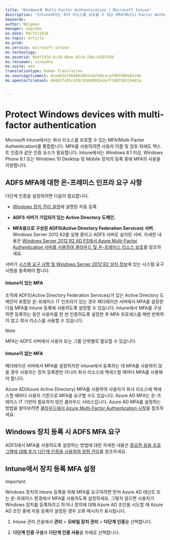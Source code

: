 ```yaml
---
title: "Windows용 Multi-Factor Authentication | Microsoft Intune"
description: "Intune에서는 회사 리소스를 보호할 수 있는 MFA(Multi-Factor Authentication)를 통합합니다."
keywords: 
author: Nbigman
manager: angrobe
ms.date: 09/15/2016
ms.topic: article
ms.prod: 
ms.service: microsoft-intune
ms.technology: 
ms.assetid: 9b4f197d-bc10-4bee-91c9-19bcc8287d36
ms.reviewer: vinaybha
ms.suite: ems
translationtype: Human Translation
ms.sourcegitcommit: 0ced62efd04803943cbbfd8cecef907409a03c0b
ms.openlocfilehash: 00d63fa55cd29c938dd082e2eff240f08319e01a


---
```


# Protect Windows devices with multi-factor authentication
Microsoft Intune에서는 회사 리소스를 보호할 수 있는 MFA(Multi-Factor Authentication)를 통합합니다. MFA를 사용하려면 사용자 이름 및 암호 외에도 텍스트 인증과 같은 인증 요소가 필요합니다. Intune에서는 Windows 8.1 이상, Windows Phone 8.1 또는 Windows 10 Desktop 및 Mobile 장치의 등록 중에 MFA의 사용을 지원합니다.

## ADFS MFA에 대한 온-프레미스 인프라 요구 사항
다단계 인증을 설정하려면 다음이 필요합니다.

-   [Windows 장치 관리 설정](set-up-windows-device-management-with-microsoft-intune.md)에 설명된 자동 등록
-   **ADFS 서버가 가입되어 있는 Active Directory 도메인.**

-   **MFA용으로 구성된 ADFS(Active Directory Federation Services) 서버.** Windows Server 2012 R2를 실행 중이고 ADFS 서버로 설치된 서버. 자세한 내용은 [Windows Server 2012 R2 AD FS에서 Azure Multi-Factor Authentication 서버를 사용하여 클라우드 및 온-프레미스 리소스 보호](https://azure.microsoft.com/en-us/documentation/articles/multi-factor-authentication-get-started-adfs-w2k12/)를 참조하세요.

서버가 [시스템 요구 사항 및 Windows Server 2012 R2 설치 정보](http://technet.microsoft.com/library/dn303418.aspx)에 있는 시스템 요구 사항을 충족해야 합니다.

 


#### Intune이 있는 MFA
조직에 ADFS(Active Directory Federation Services)가 있는 Active Directory 도메인이 포함된 온-프레미스 IT 인프라가 있는 경우 페더레이션 서버에서 MFA를 설정한 다음 MFA를 Intune 등록에 사용하도록 설정할 수 있습니다. Intune에서 MFA를 구성하면 등록하는 동안 사용자를 한 번 인증하도록 설정한 후 MFA 프로세스를 매번 반복하지 않고 회사 리소스를 사용할 수 있습니다.

>[!NOTE]
>MFA는 ADFS 서버에서 사용자 또는 그룹 단위별로 필요할 수 있습니다.  

#### Intune이 없는 MFA
페더레이션 서버에서 MFA를 설정하지만 Intune에서 등록하는 데 MFA를 사용하지 않을 경우 사용자는 장치 등록뿐만 아니라 회사 리소스에 액세스할 때마다 MFA를 사용해야 합니다.

Azure AD(Azure Active Directory) MFA를 사용하여 사용자가 회사 리소스에 액세스할 때마다 사용자 기준으로 MFA를 요구할 수도 있습니다. Azure AD MFA는 온-프레미스 IT 기반이 필요하지 않은 클라우드 서비스입니다. Azure AD MFA를 설정하는 방법을 알아보려면 [클라우드에서 Azure Multi-Factor Authentication 시작](https://azure.microsoft.com/en-us/documentation/articles/multi-factor-authentication-get-started-cloud/)을 참조하세요.

## Windows 장치 등록 시 ADFS MFA 요구
ADFS에서 MFA를 사용하도록 설정하는 방법에 대한 자세한 내용은 [중요한 응용 프로그램에 대해 추가 다단계 인증을 사용하여 위험 관리](http://technet.microsoft.com/library/dn280949.aspx)를 참조하세요.

## Intune에서 장치 등록 MFA 설정
>[!Important]  
>Windows 장치의 Intune 등록을 위해 MFA를 요구하려면 먼저 Azure AD 테넌트 또는 온-프레미스 환경에서 MFA를 사용하도록 설정하세요. 그렇지 않으면 사용자가 Windows 장치를 등록하려고 하거나 장치에 대해 Azure AD 조인을 시도할 때 Azure AD 조인 중에 자동 등록이 설정된 경우 오류 메시지가 표시됩니다.

1.  Intune 관리 콘솔에서 **관리** &gt; **모바일 장치 관리** &gt; **다단계 인증**을 선택합니다.

2.  **다단계 인증 구성**과 **다단계 인증 사용**을 차례로 선택합니다.



<!--HONumber=Sep16_HO3-->


